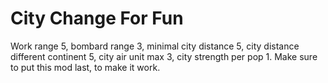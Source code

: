 # City Change For Fun

Work range 5, bombard range 3, minimal city distance 5, city distance different continent 5, city air unit max 3, city strength per pop 1.
Make sure to put this mod last, to make it work.
